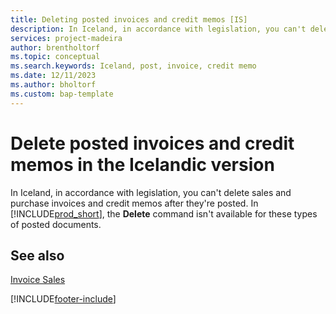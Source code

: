 ```yaml
---
title: Deleting posted invoices and credit memos [IS]
description: In Iceland, in accordance with legislation, you can't delete posted sales and purchase invoices and credit memos.
services: project-madeira 
author: brentholtorf
ms.topic: conceptual
ms.search.keywords: Iceland, post, invoice, credit memo
ms.date: 12/11/2023
ms.author: bholtorf
ms.custom: bap-template
---
```

# Delete posted invoices and credit memos in the Icelandic version

In Iceland, in accordance with legislation, you can't delete sales and purchase invoices and credit memos after they're posted. In [!INCLUDE[prod_short](../../includes/prod_short.md)], the **Delete** command isn't available for these types of posted documents.

## See also  

[Invoice Sales](../../sales-how-invoice-sales.md)


[!INCLUDE[footer-include](../../includes/footer-banner.md)]